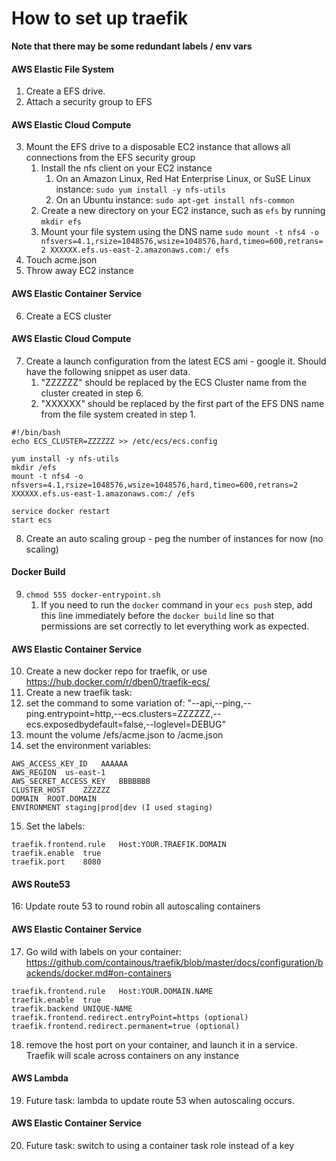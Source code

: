 # How to set up traefik
__Note that there may be some redundant labels / env vars__

#### AWS Elastic File System
1. Create a EFS drive.
2. Attach a security group to EFS 

#### AWS Elastic Cloud Compute
3. Mount the EFS drive to a disposable EC2 instance that allows all connections from the EFS security group
   1. Install the nfs client on your EC2 instance
      1. On an Amazon Linux, Red Hat Enterprise Linux, or SuSE Linux instance: `sudo yum install -y nfs-utils`
      2. On an Ubuntu instance: `sudo apt-get install nfs-common`
   2. Create a new directory on your EC2 instance, such as `efs` by running `mkdir efs`
   3. Mount your file system using the DNS name
      `sudo mount -t nfs4 -o nfsvers=4.1,rsize=1048576,wsize=1048576,hard,timeo=600,retrans=2 XXXXXX.efs.us-east-2.amazonaws.com:/ efs`
4. Touch acme.json
5. Throw away EC2 instance

#### AWS Elastic Container Service
6. Create a ECS cluster

#### AWS Elastic Cloud Compute
7. Create a launch configuration from the latest ECS ami - google it. Should have the following snippet as user data.
   1. "ZZZZZZ" should be replaced by the ECS Cluster name from the cluster created in step 6.
   2. "XXXXXX" should be replaced by the first part of the EFS DNS name from the file system created in step 1.

```
#!/bin/bash
echo ECS_CLUSTER=ZZZZZZ >> /etc/ecs/ecs.config

yum install -y nfs-utils
mkdir /efs
mount -t nfs4 -o nfsvers=4.1,rsize=1048576,wsize=1048576,hard,timeo=600,retrans=2 XXXXXX.efs.us-east-1.amazonaws.com:/ /efs

service docker restart
start ecs
```
 
8. Create an auto scaling group - peg the number of instances for now (no scaling) 

#### Docker Build
9. `chmod 555 docker-entrypoint.sh`
   1. If you need to run the `docker` command in your `ecs push` step, add this line immediately before the `docker build` line so that permissions are set correctly to let everything work as expected.

#### AWS Elastic Container Service
10. Create a new docker repo for traefik, or use https://hub.docker.com/r/dben0/traefik-ecs/
11. Create a new traefik task:
12. set the command to some variation of: "--api,--ping,--ping.entrypoint=http,--ecs.clusters=ZZZZZZ,--ecs.exposedbydefault=false,--loglevel=DEBUG"
13. mount the volume /efs/acme.json to /acme.json
14. set the environment variables:
  
```
AWS_ACCESS_KEY_ID	AAAAAA
AWS_REGION	us-east-1
AWS_SECRET_ACCESS_KEY	BBBBBBB
CLUSTER_HOST	ZZZZZZ
DOMAIN	ROOT.DOMAIN
ENVIRONMENT	staging|prod|dev (I used staging)
```

15. Set the labels:

```
traefik.frontend.rule	Host:YOUR.TRAEFIK.DOMAIN
traefik.enable	true
traefik.port	8080
```

#### AWS Route53
16: Update route 53 to round robin all autoscaling containers 

#### AWS Elastic Container Service
17. Go wild with labels on your container: https://github.com/containous/traefik/blob/master/docs/configuration/backends/docker.md#on-containers
 
```
traefik.frontend.rule	Host:YOUR.DOMAIN.NAME
traefik.enable	true
traefik.backend	UNIQUE-NAME
traefik.frontend.redirect.entryPoint=https (optional)
traefik.frontend.redirect.permanent=true (optional)
```
  
18. remove the host port on your container, and launch it in a service. Traefik will scale across containers on any instance 
  
#### AWS Lambda
19. Future task: lambda to update route 53 when autoscaling occurs. 

#### AWS Elastic Container Service
20. Future task: switch to using a container task role instead of a key
